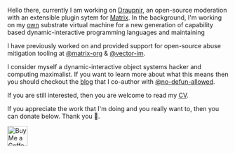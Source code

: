 <!-- ### Hi there 👋 -->

<!--
**Gnuxie/Gnuxie** is a ✨ _special_ ✨ repository because its `README.md` (this file) appears on your GitHub profile.

Here are some ideas to get you started:

- 🔭 I’m currently working on ...
- 🌱 I’m currently learning ...
- 👯 I’m looking to collaborate on ...
- 🤔 I’m looking for help with ...
- 💬 Ask me about ...
- 📫 How to reach me: ...
- 😄 Pronouns: ...
- ⚡ Fun fact: ...
-->

Hello there, currently I am working on [Draupnir](https://github.com/Gnuxie/Draupnir), an open-source moderation with an extensible plugin sytem for [Matrix](https://matrix.org).
In the background, I'm working on my [own](https://applied-langua.ge/~gnuxie/posts/utena-introduction.html) substrate virtual machine for a new generation of capability based dynamic-interactive programming languages and maintaining 

I have previously worked on and provided support for open-source abuse mitigation tooling at [@matrix-org](https://github.com/matrix-org) & [@vector-im](https://github.com/vector-im).

I consider myself a dynamic-interactive object systems hacker and computing maximalist. If you want to learn more about what this means then you should checkout the [blog](https://applied-langua.ge/posts/) that I co-author with [@no-defun-allowed](https://github.com/no-defun-allowed).

If you are still interested, then you are welcome to read my [CV](https://applied-langua.ge/~gnuxie/documents/CV_Lulamoon.pdf).

If you appreciate the work that I'm doing and you really want to, then you can donate below. Thank you 💜.

<a href='https://ko-fi.com/Gnuxie' target='_blank'><img height='35' style='border:0px;height:46px;' src='https://az743702.vo.msecnd.net/cdn/kofi3.png?v=0' border='0' alt='Buy Me a Coffee at ko-fi.com' />
